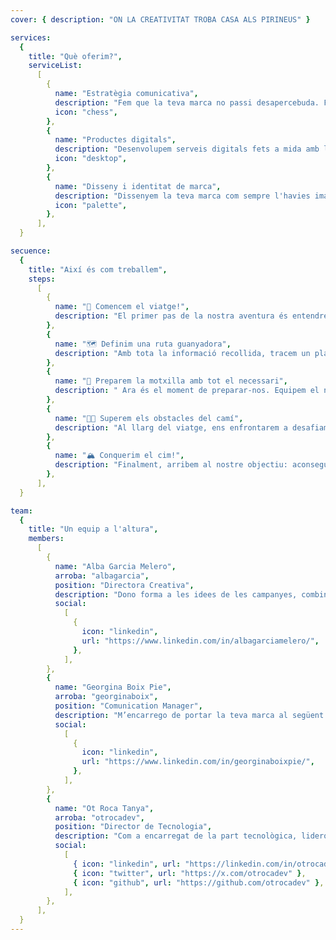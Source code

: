 ```yaml
---
cover: { description: "ON LA CREATIVITAT TROBA CASA ALS PIRINEUS" }

services:
  {
    title: "Què oferim?",
    serviceList:
      [
        {
          name: "Estratègia comunicativa",
          description: "Fem que la teva marca no passi desapercebuda. Fes-te veure!",
          icon: "chess",
        },
        {
          name: "Productes digitals",
          description: "Desenvolupem serveis digitals fets a mida amb les últimes innovacions del mercat.",
          icon: "desktop",
        },
        {
          name: "Disseny i identitat de marca",
          description: "Dissenyem la teva marca com sempre l'havies imaginat",
          icon: "palette",
        },
      ],
  }

secuence:
  {
    title: "Així és com treballem",
    steps:
      [
        {
          name: "🚀 Comencem el viatge!",
          description: "El primer pas de la nostra aventura és entendre la teva visió i els teus objectius. Ens asseiem amb tu per conèixer en profunditat la teva marca, el teu públic i les teves necessitats. És aquí on marquem el punt de partida del nostre viatge.",
        },
        {
          name: "🗺️ Definim una ruta guanyadora",
          description: "Amb tota la informació recollida, tracem un pla estratègic detallat que ens guiarà cap a l'èxit. Definim objectius clars, establim metes i dissenyem una ruta personalitzada que ens permetrà assolir els teus objectius comunicatius.",
        },
        {
          name: "🎒 Preparem la motxilla amb tot el necessari",
          description: " Ara és el moment de preparar-nos. Equipem el nostre projecte amb totes les eines i recursos necessaris: des del contingut creatiu passant pel teu nou disseny fins a les eines digitals. Ens assegurem que cada element estigui perfectament alineat amb la teva estratègia i preparat per donar suport al nostre camí.",
        },
        {
          name: "🧗🏼 Superem els obstacles del camí",
          description: "Al llarg del viatge, ens enfrontarem a desafiaments i obstacles, però estem preparats per superar-los. Amb agilitat i flexibilitat, ajustem les nostres tàctiques i resolem problemes per mantenir-nos dins la via per arribar al cim. La nostra experiència ens permet abordar qualsevol situació amb confiança i creativitat.",
        },
        {
          name: "🏔️ Conquerim el cim!",
          description: "Finalment, arribem al nostre objectiu: aconseguir resultats impactants que ressonin amb el teu públic impulsant la teva marca. Celebrem els èxits aconseguits junts i analitzem els resultats per continuar millorant i conquerir nous reptes en el futur. El cim és només el començament de noves aventures junts.",
        },
      ],
  }

team:
  {
    title: "Un equip a l'altura",
    members:
      [
        {
          name: "Alba Garcia Melero",
          arroba: "albagarcia",
          position: "Directora Creativa",
          description: "Dono forma a les idees de les campanyes, combinant la visió artística i l’estratègia empresarial per crear els conceptes innovadors que s’adaptin a les teves necessitats. Especialitzada en el desenvolupament de dissenys atractius i narratives convincents. Amb passió i talent, transformo idees en realitats impactants, assegurant connexions emocionals entre la teva marca i el teu públic.",
          social:
            [
              {
                icon: "linkedin",
                url: "https://www.linkedin.com/in/albagarciamelero/",
              },
            ],
        },
        {
          name: "Georgina Boix Pie",
          arroba: "georginaboix",
          position: "Comunication Manager",
          description: "M’encarrego de portar la teva marca al següent nivell, combinant estratègia i creativitat per impulsar la teva presència en el mercat. Gestiono les xarxes socials, creant contingut atractiu i alineat amb el teu negoci. A més, us ajudem a configurar el vostre pla de comunicació assegurant que la vostra veu es faci sentir de manera efectiva i amb autenticitat.",
          social:
            [
              {
                icon: "linkedin",
                url: "https://www.linkedin.com/in/georginaboixpie/",
              },
            ],
        },
        {
          name: "Ot Roca Tanya",
          arroba: "otrocadev",
          position: "Director de Tecnologia",
          description: "Com a encarregat de la part tecnològica, lidero la visió i l'estratègia digital de Josa. Gràcies a la experiència adquirida en la meva trajectòria professional optimitzo els recursos tecnològics per garantir que oferim solucions innovadores i eficients que s'adapten a les teves necessitats",
          social:
            [
              { icon: "linkedin", url: "https://linkedin.com/in/otrocadev/" },
              { icon: "twitter", url: "https://x.com/otrocadev" },
              { icon: "github", url: "https://github.com/otrocadev" },
            ],
        },
      ],
  }
---
```

